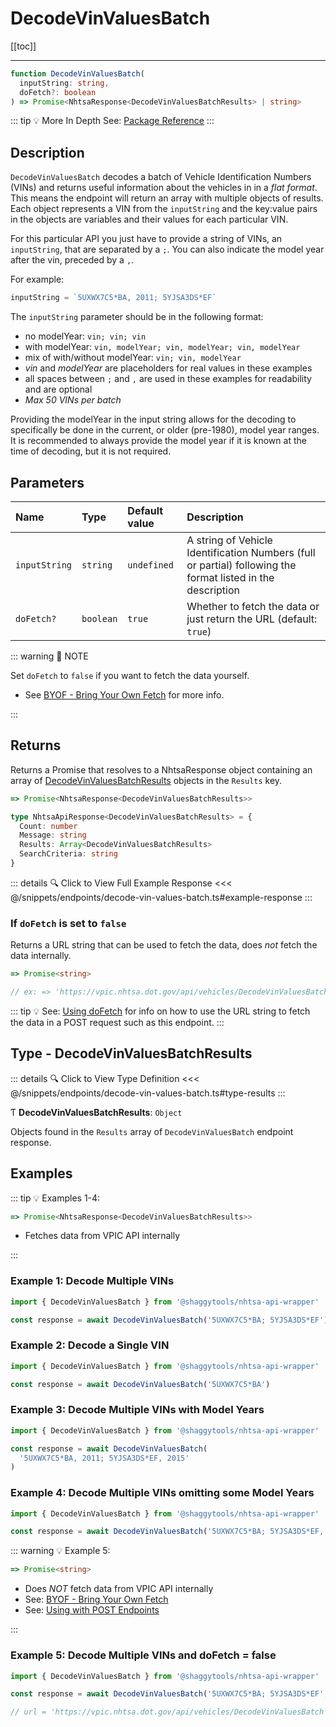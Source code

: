 # DecodeVinValuesBatch

[[toc]]

---

```typescript
function DecodeVinValuesBatch(
  inputString: string,
  doFetch?: boolean
) => Promise<NhtsaResponse<DecodeVinValuesBatchResults> | string>
```

::: tip :bulb: More In Depth
See: [Package Reference](../typedoc/modules/api_endpoints_DecodeVinValuesBatch.md)
:::

## Description

`DecodeVinValuesBatch` decodes a batch of Vehicle Identification Numbers (VINs) and returns
useful information about the vehicles in in a _flat format_. This means the endpoint will return
an array with multiple objects of results. Each object represents a VIN from the `inputString`
and the key:value pairs in the objects are variables and their values for each particular VIN.

For this particular API you just have to provide a string of VINs, an `inputString`, that are
separated by a `;`. You can also indicate the model year after the vin, preceded by a `,`.

For example:

```typescript
inputString = `5UXWX7C5*BA, 2011; 5YJSA3DS*EF`
```

The `inputString` parameter should be in the following format:

- no modelYear: `vin; vin; vin`
- with modelYear: `vin, modelYear; vin, modelYear; vin, modelYear`
- mix of with/without modelYear: `vin; vin, modelYear`
- _vin_ and _modelYear_ are placeholders for real values in these examples
- all spaces between `;` and `,` are used in these examples for readability and are optional
- _Max 50 VINs per batch_

Providing the modelYear in the input string allows for the decoding to specifically be done in
the current, or older (pre-1980), model year ranges. It is recommended to always provide
the model year if it is known at the time of decoding, but it is not required.

## Parameters

| Name          | Type      | Default value | Description                                                                                                 |
| :------------ | :-------- | :------------ | :---------------------------------------------------------------------------------------------------------- |
| `inputString` | `string`  | `undefined`   | A string of Vehicle Identification Numbers (full or partial) following the format listed in the description |
| `doFetch?`    | `boolean` | `true`        | Whether to fetch the data or just return the URL (default: `true`)                                          |

::: warning 📝 NOTE

Set `doFetch` to `false` if you want to fetch the data yourself.

- See [BYOF - Bring Your Own Fetch](../guide/bring-your-own-fetch.md#option-1-set-dofetch-to-false)
  for more info.

:::

## Returns

Returns a Promise that resolves to a NhtsaResponse object containing an array of
[DecodeVinValuesBatchResults](#type-decodevinvaluesbatchresults) objects in the `Results` key.

```typescript
=> Promise<NhtsaResponse<DecodeVinValuesBatchResults>>
```

```typescript
type NhtsaApiResponse<DecodeVinValuesBatchResults> = {
  Count: number
  Message: string
  Results: Array<DecodeVinValuesBatchResults>
  SearchCriteria: string
}
```

::: details :mag: Click to View Full Example Response
<<< @/snippets/endpoints/decode-vin-values-batch.ts#example-response
:::

### If `doFetch` is set to `false`

Returns a URL string that can be used to fetch the data, does _not_ fetch the data internally.

```typescript
=> Promise<string>

// ex: => 'https://vpic.nhtsa.dot.gov/api/vehicles/DecodeVinValuesBatch'
```

::: tip :bulb: See:
[Using doFetch](../guide/bring-your-own-fetch#using-dofetch) for info on how to
use the URL string to fetch the data in a POST request such as this endpoint.
:::

## Type - DecodeVinValuesBatchResults

::: details :mag: Click to View Type Definition
<<< @/snippets/endpoints/decode-vin-values-batch.ts#type-results
:::

Ƭ **DecodeVinValuesBatchResults**: `Object`

Objects found in the `Results` array of `DecodeVinValuesBatch` endpoint response.

## Examples

::: tip :bulb: Examples 1-4:

```typescript
=> Promise<NhtsaResponse<DecodeVinValuesBatchResults>>
```

- Fetches data from VPIC API internally

:::

### Example 1: Decode Multiple VINs

```ts
import { DecodeVinValuesBatch } from '@shaggytools/nhtsa-api-wrapper'

const response = await DecodeVinValuesBatch('5UXWX7C5*BA; 5YJSA3DS*EF')
```

### Example 2: Decode a Single VIN

```ts
import { DecodeVinValuesBatch } from '@shaggytools/nhtsa-api-wrapper'

const response = await DecodeVinValuesBatch('5UXWX7C5*BA')
```

### Example 3: Decode Multiple VINs with Model Years

```ts
import { DecodeVinValuesBatch } from '@shaggytools/nhtsa-api-wrapper'

const response = await DecodeVinValuesBatch(
  '5UXWX7C5*BA, 2011; 5YJSA3DS*EF, 2015'
)
```

### Example 4: Decode Multiple VINs omitting some Model Years

```ts
import { DecodeVinValuesBatch } from '@shaggytools/nhtsa-api-wrapper'

const response = await DecodeVinValuesBatch('5UXWX7C5*BA; 5YJSA3DS*EF, 2015')
```

::: warning :bulb: Example 5:

```typescript
=> Promise<string>
```

- Does _NOT_ fetch data from VPIC API internally
- See: [BYOF - Bring Your Own Fetch](../guide/bring-your-own-fetch.md#option-1-set-dofetch-to-false)
- See: [Using with POST Endpoints](../guide/bring-your-own-fetch#using-with-post-endpoints)

:::

### Example 5: Decode Multiple VINs and doFetch = false

```ts
import { DecodeVinValuesBatch } from '@shaggytools/nhtsa-api-wrapper'

const response = await DecodeVinValuesBatch('5UXWX7C5*BA; 5YJSA3DS*EF', false)

// url = 'https://vpic.nhtsa.dot.gov/api/vehicles/DecodeVinValuesBatch'
```
